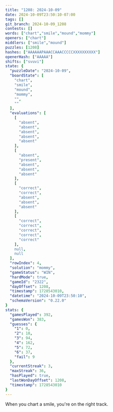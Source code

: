 ```yaml
---
title: "1208: 2024-10-09"
date: 2024-10-09T23:50:10-07:00
tags: []
git_branch: 2024-10-09_1208
contests: []
words: ["chart","smile","mound","mommy"]
openers: ["chart"]
middlers: ["smile","mound"]
puzzles: [1208]
hashes: ["AAAAAAPAAACCAAACCCCCXXXXXXXXXX"]
openerHash: ["AAAAA"]
shifts: ["svuvi"]
state: {
  "puzzleDate": "2024-10-09",
  "boardState": [
    "chart",
    "smile",
    "mound",
    "mommy",
    "",
    ""
  ],
  "evaluations": [
    [
      "absent",
      "absent",
      "absent",
      "absent",
      "absent"
    ],
    [
      "absent",
      "present",
      "absent",
      "absent",
      "absent"
    ],
    [
      "correct",
      "correct",
      "absent",
      "absent",
      "absent"
    ],
    [
      "correct",
      "correct",
      "correct",
      "correct",
      "correct"
    ],
    null,
    null
  ],
  "rowIndex": 4,
  "solution": "mommy",
  "gameStatus": "WIN",
  "hardMode": true,
  "gameId": "2322",
  "dayOffset": 1208,
  "timestamp": 1728543010,
  "datetime": "2024-10-09T23:50:10",
  "schemaVersion": "0.22.0"
}
stats: {
  "gamesPlayed": 392,
  "gamesWon": 383,
  "guesses": {
    "1": 0,
    "2": 18,
    "3": 94,
    "4": 162,
    "5": 72,
    "6": 37,
    "fail": 9
  },
  "currentStreak": 3,
  "maxStreak": 36,
  "hasPlayed": true,
  "lastWonDayOffset": 1208,
  "timestamp": 1728543010
}
---
```

<!-- more -->
When you chart a smile, you're on the right track. 
